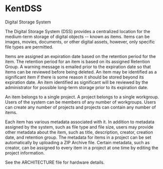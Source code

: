KentDSS
=======

Digital Storage System

The Digital Storage System (DSS) provides a centralized location for the medium-term 
storage of digital objects -- known as items. Items can be images, movies, documents, 
or other digital assets, however, only specific file types are permitted.

Items are assigned an expiration date based on the retention period for the item. The 
retention period for an item is based on its assigned Retention Group. A warning message 
is emailed prior to the expiration date so that items can be reviewed before being 
deleted. An item may be identified as a significant item if there is some reason it 
should be stored beyond its expiration date. An item identified as significant will be 
reviewed by the administrator for possible long-term storage prior to its expiration date.

An item belongs to a single project. A project belongs to a single workgroup. Users of 
the system can be members of any number of workgroups. Users can create any number of 
projects and projects can contain any number of items.

Each item has various metadata associated with it. In addition to metadata assigned by 
the system, such as file type and file size, users may provide other metadata about the 
item, such as title, description, creator, creation date, and retention group. The 
metadata for items in a project can be set automatically by uploading a ZIP Archive file. 
Certain metadata, such as creator, can be assigned to every item in a project at one time 
by editing the project information.

See the ARCHITECTURE file for hardware details.

